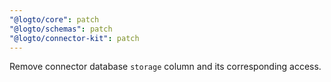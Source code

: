 ```yaml
---
"@logto/core": patch
"@logto/schemas": patch
"@logto/connector-kit": patch
---
```


Remove connector database `storage` column and its corresponding access.
